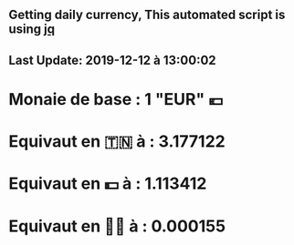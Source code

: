 ## Getting daily currency, This automated script is using [jq](https://stedolan.github.io/jq/)
## Last Update:  2019-12-12 à 13:00:02
 # Monaie de base : 1 "EUR" 💶 
 # Equivaut en 🇹🇳 à :  3.177122 
 # Equivaut en 💵 à : 1.113412
 # Equivaut en 🐱‍💻 à :  0.000155

